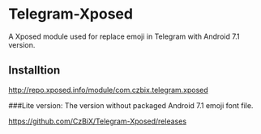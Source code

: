 # Telegram-Xposed

A Xposed module used for replace emoji in Telegram with Android 7.1 version.

## Installtion

http://repo.xposed.info/module/com.czbix.telegram.xposed

###Lite version:
The version without packaged Android 7.1 emoji font file.

https://github.com/CzBiX/Telegram-Xposed/releases
